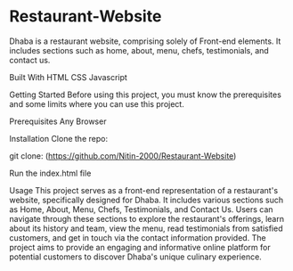 # Restaurant-Website

Dhaba is a restaurant website, comprising solely of Front-end elements. It includes sections such as home, about, menu, chefs, testimonials, and contact us.

Built With
HTML 
CSS
Javascript

Getting Started
Before using this project, you must know the prerequisites and some limits where you can use this project.

Prerequisites
Any Browser

Installation
Clone the repo:

git clone: (https://github.com/Nitin-2000/Restaurant-Website)

Run the index.html file

Usage
This project serves as a front-end representation of a restaurant's website, specifically designed for Dhaba. It includes various sections such as Home, About, Menu, Chefs, Testimonials, and Contact Us. Users can navigate through these sections to explore the restaurant's offerings, learn about its history and team, view the menu, read testimonials from satisfied customers, and get in touch via the contact information provided. The project aims to provide an engaging and informative online platform for potential customers to discover Dhaba's unique culinary experience.
